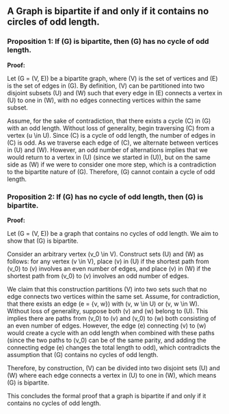 ## A Graph is bipartite if and only if it contains no circles of odd length. 
### Proposition 1: If \(G\) is bipartite, then \(G\) has no cycle of odd length.

**Proof:**

Let \(G = (V, E)\) be a bipartite graph, where \(V\) is the set of vertices and \(E\) is the set of edges in \(G\). By definition, \(V\) can be partitioned into two disjoint subsets \(U\) and \(W\) such that every edge in \(E\) connects a vertex in \(U\) to one in \(W\), with no edges connecting vertices within the same subset.

Assume, for the sake of contradiction, that there exists a cycle \(C\) in \(G\) with an odd length. Without loss of generality, begin traversing \(C\) from a vertex \(u \in U\). Since \(C\) is a cycle of odd length, the number of edges in \(C\) is odd. As we traverse each edge of \(C\), we alternate between vertices in \(U\) and \(W\). However, an odd number of alternations implies that we would return to a vertex in \(U\) (since we started in \(U\)), but on the same side as \(W\) if we were to consider one more step, which is a contradiction to the bipartite nature of \(G\). Therefore, \(G\) cannot contain a cycle of odd length.

### Proposition 2: If \(G\) has no cycle of odd length, then \(G\) is bipartite.

**Proof:**

Let \(G = (V, E)\) be a graph that contains no cycles of odd length. We aim to show that \(G\) is bipartite.

Consider an arbitrary vertex \(v_0 \in V\). Construct sets \(U\) and \(W\) as follows: for any vertex \(v \in V\), place \(v\) in \(U\) if the shortest path from \(v_0\) to \(v\) involves an even number of edges, and place \(v\) in \(W\) if the shortest path from \(v_0\) to \(v\) involves an odd number of edges.

We claim that this construction partitions \(V\) into two sets such that no edge connects two vertices within the same set. Assume, for contradiction, that there exists an edge \(e = \{v, w\}\) with \(v, w \in U\) or \(v, w \in W\). Without loss of generality, suppose both \(v\) and \(w\) belong to \(U\). This implies there are paths from \(v_0\) to \(v\) and \(v_0\) to \(w\) both consisting of an even number of edges. However, the edge \(e\) connecting \(v\) to \(w\) would create a cycle with an odd length when combined with these paths (since the two paths to \(v_0\) can be of the same parity, and adding the connecting edge \(e\) changes the total length to odd), which contradicts the assumption that \(G\) contains no cycles of odd length.

Therefore, by construction, \(V\) can be divided into two disjoint sets \(U\) and \(W\) where each edge connects a vertex in \(U\) to one in \(W\), which means \(G\) is bipartite.

This concludes the formal proof that a graph is bipartite if and only if it contains no cycles of odd length.
